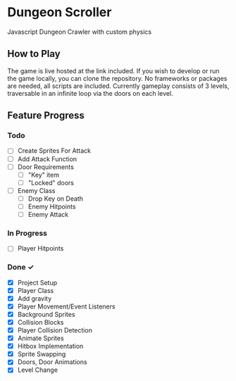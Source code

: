 # Dungeon Scroller
Javascript Dungeon Crawler with custom physics

## How to Play

The game is live hosted at the link included. If you wish to develop or run the game locally, you can clone the repository. No frameworks or packages are needed, all scripts are included. Currently gameplay consists of 3 levels, traversable in an infinite loop via the doors on each level. 



## Feature Progress

### Todo

- [ ] Create Sprites For Attack
- [ ] Add Attack Function
- [ ] Door Requirements
  - [ ] "Key" item
  - [ ] "Locked" doors
- [ ] Enemy Class
  - [ ] Drop Key on Death
  - [ ] Enemy Hitpoints
  - [ ] Enemy Attack

### In Progress

- [ ] Player Hitpoints

### Done ✓

- [x] Project Setup 
- [x] Player Class
- [x] Add gravity
- [x] Player Movement/Event Listeners
- [x] Background Sprites
- [x] Collision Blocks
- [x] Player Collision Detection
- [x] Animate Sprites
- [x] Hitbox Implementation
- [x] Sprite Swapping
- [x] Doors, Door Animations
- [x] Level Change
